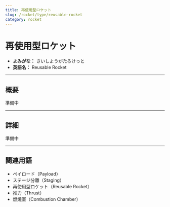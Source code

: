 ```yaml
---
title: 再使用型ロケット
slug: /rocket/type/reusable-rocket
category: rocket
---
```


# 再使用型ロケット

- **よみがな：** さいしようがたろけっと  
- **英語名：** Reusable Rocket  

---

## 概要

準備中  

---

## 詳細

準備中  

---

## 関連用語

- ペイロード（Payload）
- ステージ分離（Staging）
- 再使用型ロケット（Reusable Rocket）
- 推力（Thrust）
- 燃焼室（Combustion Chamber）
